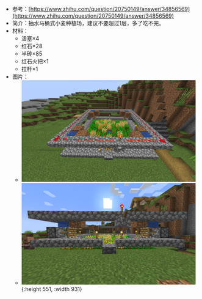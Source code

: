 - 参考：[https://www.zhihu.com/question/20750149/answer/34856569](https://www.zhihu.com/question/20750149/answer/34856569)
- 简介：抽水马桶式小麦种植场，建议不要超过1层，多了吃不完。
- 材料：
	- 活塞×4
	- 红石×28
	- 半砖×85
	- 红石火把×1
	- 拉杆×1
- 图片：
	- ![小麦农场俯视图.png](../assets/小麦农场俯视图_1737193558610_0.png)
	- ![小麦农场正视图.png](../assets/小麦农场正视图_1737193562281_0.png){:height 551, :width 931}